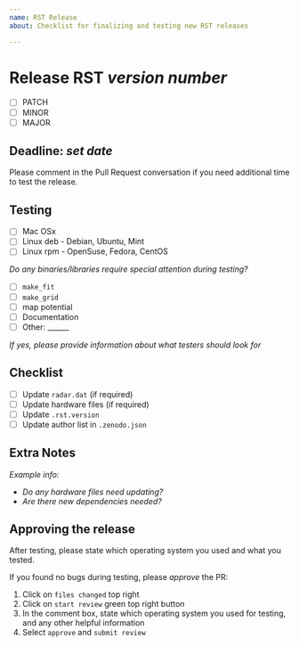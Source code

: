 ```yaml
---
name: RST Release
about: Checklist for finalizing and testing new RST releases

---
```


# Release RST *version number*

- [ ] PATCH
- [ ] MINOR
- [ ] MAJOR

## Deadline: *set date*
Please comment in the Pull Request conversation if you need additional time to test the release.

## Testing

- [ ] Mac OSx
- [ ] Linux deb - Debian, Ubuntu, Mint
- [ ] Linux rpm - OpenSuse, Fedora, CentOS

*Do any binaries/libraries require special attention during testing?*

- [ ] `make_fit`
- [ ] `make_grid`
- [ ] map potential
- [ ] Documentation
- [ ] Other: ______

*If yes, please provide information about what testers should look for*

## Checklist

- [ ] Update `radar.dat` (if required)
- [ ] Update hardware files (if required)
- [ ] Update `.rst.version`
- [ ] Update author list in `.zenodo.json`

## Extra Notes

*Example info:*
- *Do any hardware files need updating?*
- *Are there new dependencies needed?*

## Approving the release

After testing, please state which operating system you used and what you tested.

If you found no bugs during testing, please *approve* the PR:

1. Click on `files changed` top right
2. Click on `start review` green top right  button
3. In the comment box, state which operating system you used for testing, and any other helpful information
4. Select `approve` and `submit review`